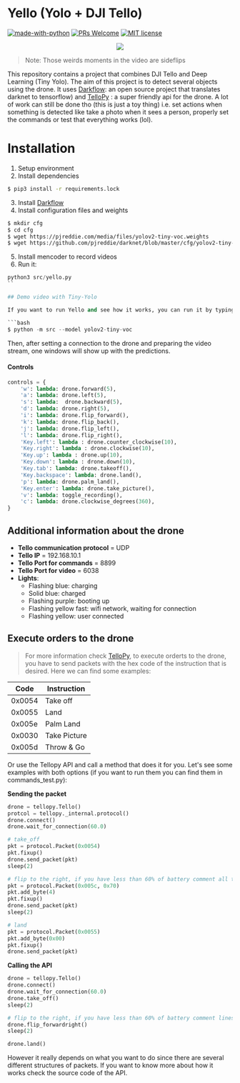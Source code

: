 # Yello (Yolo + DJI Tello)
[![made-with-python](https://img.shields.io/badge/Made%20with-Python-1f425f.svg)](https://www.python.org/)
[![PRs Welcome](https://img.shields.io/badge/PRs-welcome-brightgreen.svg?style=flat-square)](https://github.com/adriacabeza/Yello/pulls)
[![MIT license](https://img.shields.io/badge/License-MIT-blue.svg)](https://lbesson.mit-license.org/)


<p align="center">
<img src="images/yello.gif"/>
</p>

>Note: Those weirds moments in the video are sideflips


This repository contains a project that combines DJI Tello and Deep Learning (Tiny Yolo). The aim of this project is to detect several objects using the drone. It uses [Darkflow](https://github.com/thtrieu/darkflow): an open source project that translates darknet to tensorflow) and [TelloPy](https://github.com/hanyazou/TelloPy) : a super friendly api for the drone. A lot of work can still be done tho (this is just a toy thing) i.e. set actions when something is detected like take a photo when it sees a person, properly set the commands or test that everything works (lol). 


# Installation

1. Setup environment
2. Install dependencies
```bash 
$ pip3 install -r requirements.lock
```
3. Install [Darkflow](https://github.com/thtrieu/darkflow.git)
4. Install configuration files and weights
```bash
$ mkdir cfg
$ cd cfg
$ wget https://pjreddie.com/media/files/yolov2-tiny-voc.weights
$ wget https://github.com/pjreddie/darknet/blob/master/cfg/yolov2-tiny-voc.cfg
```
5. Install mencoder to record videos
6. Run it:
```python
python3 src/yello.py
``

## Demo video with Tiny-Yolo

If you want to run Yello and see how it works, you can run it by typing:

```bash
$ python -m src --model yolov2-tiny-voc 
```
Then, after setting a connection to the drone and preparing the video stream, one windows will show up with the predictions. 

#### Controls

```python
controls = {
    'w': lambda: drone.forward(5),
    'a': lambda: drone.left(5),
    's': lambda:  drone.backward(5),
    'd': lambda: drone.right(5),
    'i': lambda: drone.flip_forward(),
    'k': lambda: drone.flip_back(),
    'j': lambda: drone.flip_left(),
    'l': lambda: drone.flip_right(),
    'Key.left': lambda : drone.counter_clockwise(10),
    'Key.right': lambda : drone.clockwise(10),
    'Key.up': lambda : drone.up(10),
    'Key.down': lambda : drone.down(10),
    'Key.tab': lambda: drone.takeoff(),
    'Key.backspace': lambda: drone.land(),
    'p': lambda: drone.palm_land(),
    'Key.enter': lambda: drone.take_picture(),
    'v': lambda: toggle_recording(),
    'c': lambda: drone.clockwise_degrees(360),
}
```

## Additional information about the drone

- **Tello communication protocol** = UDP
- **Tello IP** = 192.168.10.1
- **Tello Port for commands** = 8899
- **Tello Port for video** = 6038
- **Lights**:
	- Flashing blue: charging 
	- Solid blue: charged
	- Flashing purple: booting up
	- Flashing yellow fast: wifi network, waiting for connection 
	- Flashing yellow: user connected 

## Execute orders to the drone
> For more information check [TelloPy](https://github.com/hanyazou/TelloPy/tree/develop-0.7.0/tellopy/_internal), to execute orderts to the drone, you have to send packets with the hex code of the instruction that is desired. Here we can find some examples:

| Code   | Instruction |
|--------|-------------|
| 0x0054 | Take off    |
| 0x0055 | Land        |
| 0x005e | Palm Land   |
| 0x0030 | Take Picture|
| 0x005d | Throw & Go  |


Or use the Tellopy API and call a method that does it for you. Let's see some examples with both options (if you want to run them you can find them in commands_test.py):

**Sending the packet**

```python
drone = tellopy.Tello()
protcol = tellopy._internal.protocol()
drone.connect()
drone.wait_for_connection(60.0)

# take_off
pkt = protocol.Packet(0x0054)
pkt.fixup()
drone.send_packet(pkt)
sleep(2)

# flip to the right, if you have less than 60% of battery comment all the lines until land
pkt = protocol.Packet(0x005c, 0x70)
pkt.add_byte(4)
pkt.fixup()
drone.send_packet(pkt)
sleep(2)

# land
pkt = protocol.Packet(0x0055)
pkt.add_byte(0x00)
pkt.fixup()
drone.send_packet(pkt)

```


**Calling the API**

```python
drone = tellopy.Tello()
drone.connect()
drone.wait_for_connection(60.0)
drone.take_off()
sleep(2)

# flip to the right, if you have less than 60% of battery comment lines until drone.land()
drone.flip_forwardright()
sleep(2)

drone.land()
```

However it really depends on what you want to do since there are several different structures of packets. If you want to know more about how it works check the source code of the API. 


